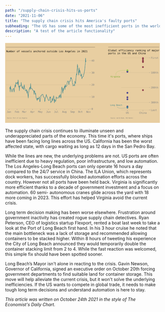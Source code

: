 ```yaml
---
path: "/supply-chain-crisis-hits-us-ports"
date: "2021-11-06"
title: "The supply chain crisis hits America's faulty ports"
subheading: "The US has some of the most inefficient ports in the world, but is that starting to change?"
description: "A test of the article functionality"
---
```


!['Two charts. One shows the number of vessels outside the Port of LA increasing over 2021. The other shows the weak efficiency of American ports compared to Chinese ports'](./graph.png)

The supply chain crisis continues to illuminate unseen and underappreciated parts of the economy. This time it's ports, where ships have been facing long lines across the US. California has been the worst affected state, with cargo waiting as long as 12 days in the San Pedro Bay.

While the lines are new, the underlying problems are not. US ports are often inefficient due to heavy regulation, poor infrastructure, and low automation. The Los Angeles-Long Beach ports can only operate 16 hours a day compared to the 24/7 service in China. The ILA Union, which represents dock workers, has successfully blocked automation efforts across the country. However not all ports have been held back. Virginia is significantly more efficient thanks to a decade of government investment and a focus on automation. 60 semi- autonomous cranes glide across the yard with 18 more coming in 2023. This effort has helped Virginia avoid the current crisis.

Long term decision making has been worse elsewhere. Frustration around government inactivity has created rogue supply chain detectives. Ryan Peterson, CEO of logistics startup Flexport, rented a boat last week to take a look at the Port of Long Beach first hand. In his 3 hour cruise he noted that the main bottleneck was a lack of storage and recommended allowing containers to be stacked higher. Within 8 hours of tweeting his experience the City of Long Beach announced they would temporarily double the container stacking limit from 2 to 4. While the fast reaction was welcomed, this simple fix should have been spotted sooner.

Long Beach’s Mayor isn't alone in reacting to the crisis. Gavin Newson, Governor of California, signed an executive order on October 20th forcing government departments to find suitable land for container storage. This move will help alleviate the current crisis, but it won't solve the underlying inefficiencies. If the US wants to compete in global trade, it needs to make tough long term decisions and understand automation is here to stay.

*This article was written on October 24th 2021 in the style of The Economist's Daily Chart.*
